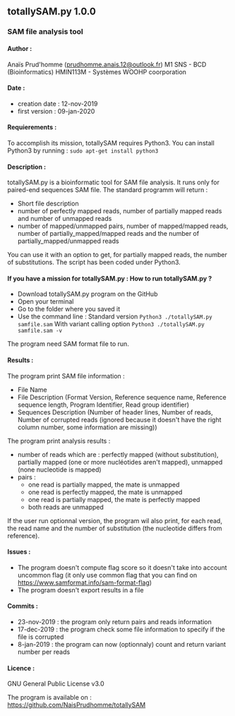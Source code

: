 
## totallySAM.py 1.0.0 
  ### SAM file analysis tool               



#### Author :
Anaïs Prud'homme (prudhomme.anais.12@outlook.fr)
M1 SNS - BCD (Bioinformatics)
HMIN113M - Systèmes
WOOHP coorporation
  
#### Date :
 - creation date : 12-nov-2019
 - first version : 09-jan-2020
  
#### Requierements :
To accomplish its mission, totallySAM requires Python3.
You can install Python3 by running : `sudo apt-get install python3`
    
#### Description :
totallySAM.py is a bioinformatic tool for SAM file analysis. It runs only for paired-end sequences SAM file.
The standard programm will return :
 - Short file description
 - number of perfectly mapped reads, number of partially mapped reads and number of unmapped reads
 - number of mapped/unmapped pairs, number of mapped/mapped reads, number of partially_mapped/mapped reads and the number of partially_mapped/unmapped reads
    
You can use it with an option to get, for partially mapped reads, the number of substitutions.
The script has been coded under Python3.
 
#### If you have a mission for totallySAM.py : How to run totallySAM.py ?
 - Download totallySAM.py program on the GitHub
 -  Open your terminal
 -  Go to the folder where you saved it
 -  Use the command line :
    Standard version
    ` Python3 ./totallySAM.py samfile.sam `
    With variant calling option
    ` Python3 ./totallySAM.py samfile.sam -v `
    
 The program need SAM format file to run.
	
#### Results :
The program print SAM file information :
 - File Name
 - File Description (Format Version, Reference sequence name, Reference sequence length, Program Identifier, Read group identifier)
 - Sequences Description (Number of header lines, Number of reads, Number of corrupted reads (ignored because it doesn't have the right column number, some information are missing))
			
The program print analysis results : 
 - number of reads which are : perfectly mapped (without substitution), partially mapped (one or more nucléotides aren't mapped), unmapped (none nucleotide is mapped)
 - pairs :
	 - one read is partially mapped, the mate is unmapped
	 - one read is perfectly mapped, the mate is unmapped
	 -  one read is partially mapped, the mate is perfectly mapped
	 - both reads are unmapped
			
If the user run optionnal version, the program wil also print, for each read, the read name and the number of substitution (the nucleotide differs from reference).
	
    
#### Issues : 
 - The program doesn't compute flag score so it doesn't take into account uncommon flag (it only use common flag that you can find on https://www.samformat.info/sam-format-flag)
 - The program doesn't export results in a file 
  
#### Commits :
 - 23-nov-2019 : the program only return pairs and reads information
 - 17-dec-2019 : the program check some file information to specify if the file is corrupted
 -  8-jan-2019 : the program can now (optionnaly) count and return variant number per reads
  
#### Licence :
GNU General Public License v3.0
	

The program is available on : https://github.com/NaisPrudhomme/totallySAM
